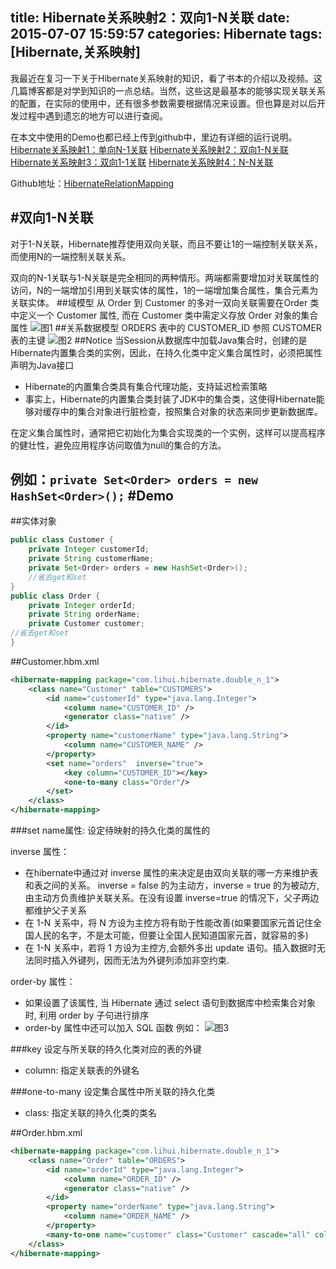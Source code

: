 title: Hibernate关系映射2：双向1-N关联
date: 2015-07-07 15:59:57
categories: Hibernate
tags: [Hibernate,关系映射]
---
我最近在复习一下关于Hibernate关系映射的知识，看了书本的介绍以及视频。这几篇博客都是对学到知识的一点总结。当然，这些这是最基本的能够实现关联关系的配置，在实际的使用中，还有很多参数需要根据情况来设置。但也算是对以后开发过程中遇到遗忘的地方可以进行查阅。

在本文中使用的Demo也都已经上传到github中，里边有详细的运行说明。
[Hibernate关系映射1：单向N-1关联](http://tracylihui.github.io/2015/07/07/Hibernate%E5%85%B3%E7%B3%BB%E6%98%A0%E5%B0%841%EF%BC%9A%E5%8D%95%E5%90%91N-1%E5%85%B3%E8%81%94/)
[Hibernate关系映射2：双向1-N关联](http://tracylihui.github.io/2015/07/07/Hibernate%E5%85%B3%E7%B3%BB%E6%98%A0%E5%B0%842%EF%BC%9A%E5%8F%8C%E5%90%911-N%E5%85%B3%E8%81%94/)
[Hibernate关系映射3：双向1-1关联](http://tracylihui.github.io/2015/07/07/Hibernate%E5%85%B3%E7%B3%BB%E6%98%A0%E5%B0%843%EF%BC%9A%E5%8F%8C%E5%90%911-1%E5%85%B3%E8%81%94/)
[Hibernate关系映射4：N-N关联](http://tracylihui.github.io/2015/07/08/Hibernate%E5%85%B3%E7%B3%BB%E6%98%A0%E5%B0%844%EF%BC%9AN-N%E5%85%B3%E8%81%94/)

Github地址：[HibernateRelationMapping](https://github.com/tracylihui/HibernateRelationMapping)
<!--more-->
#双向1-N关联
---
对于1-N关联，Hibernate推荐使用双向关联，而且不要让1的一端控制关联关系，而使用N的一端控制关联关系。

双向的N-1关联与1-N关联是完全相同的两种情形。两端都需要增加对关联属性的访问，N的一端增加引用到关联实体的属性，1的一端增加集合属性，集合元素为关联实体。
##域模型
从 Order 到 Customer 的多对一双向关联需要在Order 类中定义一个 Customer 属性, 而在 Customer 类中需定义存放 Order 对象的集合属性
![图1](http://7xk5ao.com1.z0.glb.clouddn.com/mysql3.jpg)
##关系数据模型
ORDERS 表中的 CUSTOMER_ID 参照 CUSTOMER 表的主键
![图2](http://7xk5ao.com1.z0.glb.clouddn.com/mysql4.jpg)
##Notice
当Session从数据库中加载Java集合时，创建的是Hibernate内置集合类的实例，因此，在持久化类中定义集合属性时，必须把属性声明为Java接口
- Hibernate的内置集合类具有集合代理功能，支持延迟检索策略
- 事实上，Hibernate的内置集合类封装了JDK中的集合类，这使得Hibernate能够对缓存中的集合对象进行脏检查，按照集合对象的状态来同步更新数据库。

在定义集合属性时，通常把它初始化为集合实现类的一个实例，这样可以提高程序的健壮性，避免应用程序访问取值为null的集合的方法。

例如：`private Set<Order> orders = new HashSet<Order>();`
#Demo
---
##实体对象
```java
public class Customer {
	private Integer customerId;
	private String customerName;
	private Set<Order> orders = new HashSet<Order>();
	//省去get和set
}
public class Order {
	private Integer orderId;
	private String orderName;
	private Customer customer;
//省去get和set
}
```
##Customer.hbm.xml
```xml
<hibernate-mapping package="com.lihui.hibernate.double_n_1">
    <class name="Customer" table="CUSTOMERS">
        <id name="customerId" type="java.lang.Integer">
            <column name="CUSTOMER_ID" />
            <generator class="native" />
        </id>
        <property name="customerName" type="java.lang.String">
            <column name="CUSTOMER_NAME" />
        </property>
        <set name="orders"  inverse="true">
        	<key column="CUSTOMER_ID"></key>
        	<one-to-many class="Order"/>
        </set>
    </class>
</hibernate-mapping>
```
###set
name属性: 设定待映射的持久化类的属性的

inverse 属性：
- 在hibernate中通过对 inverse 属性的来决定是由双向关联的哪一方来维护表和表之间的关系。 inverse = false 的为主动方，inverse = true 的为被动方, 由主动方负责维护关联关系。在没有设置 inverse=true 的情况下，父子两边都维护父子关系
- 在 1-N 关系中，将 N 方设为主控方将有助于性能改善(如果要国家元首记住全国人民的名字，不是太可能，但要让全国人民知道国家元首，就容易的多)
- 在 1-N 关系中，若将 1 方设为主控方,会额外多出 update 语句。插入数据时无法同时插入外键列，因而无法为外键列添加非空约束.

order-by 属性：
- 如果设置了该属性, 当 Hibernate 通过 select 语句到数据库中检索集合对象时, 利用 order by 子句进行排序
- order-by 属性中还可以加入 SQL 函数
例如：
![图3](http://7xk5ao.com1.z0.glb.clouddn.com/mysql5.jpg)

###key
设定与所关联的持久化类对应的表的外键
- column: 指定关联表的外键名

###one-to-many
设定集合属性中所关联的持久化类
- class: 指定关联的持久化类的类名

##Order.hbm.xml
```xml
<hibernate-mapping package="com.lihui.hibernate.double_n_1">
    <class name="Order" table="ORDERS">
        <id name="orderId" type="java.lang.Integer">
            <column name="ORDER_ID" />
            <generator class="native" />
        </id>
        <property name="orderName" type="java.lang.String">
            <column name="ORDER_NAME" />
        </property>
        <many-to-one name="customer" class="Customer" cascade="all" column="CUSTOMER_ID"></many-to-one>
    </class>
</hibernate-mapping>  
```
